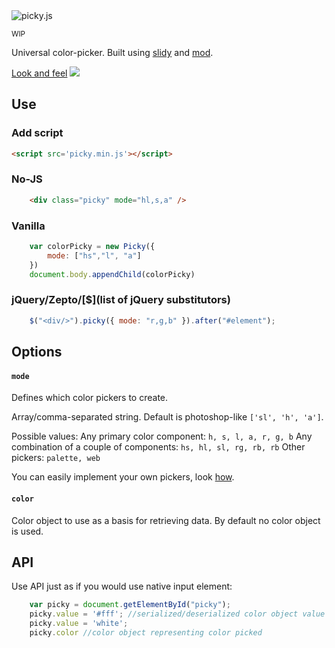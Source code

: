 <img src="https://raw.githubusercontent.com/dfcreative/picky/design/logo.png" alt="picky.js"/>

<small>WIP</small>

Universal color-picker.
Built using [slidy]() and [mod]().

[Look and feel](http://dmitry-ivanov.me/playground/cpickr)
<img src="http://img-fotki.yandex.ru/get/6511/51833996.0/0_996d3_7b5acfda_orig"/>


## Use

### Add script

```html
<script src='picky.min.js'></script>
```

### No-JS

```html
	<div class="picky" mode="hl,s,a" />
```

### Vanilla

```js
	var colorPicky = new Picky({
		mode: ["hs","l", "a"]
	})
	document.body.appendChild(colorPicky)
```

### jQuery/Zepto/[$](list of jQuery substitutors)

```js
	$("<div/>").picky({ mode: "r,g,b" }).after("#element");
```


## Options

#### `mode`

Defines which color pickers to create.

Array/comma-separated string.
Default is photoshop-like `['sl', 'h', 'a']`.

Possible values:
Any primary color component: `h, s, l, a, r, g, b`
Any combination of a couple of components: `hs, hl, sl, rg, rb, rb`
Other pickers: `palette, web`

You can easily implement your own pickers, look [how]().

#### `color`

Color object to use as a basis for retrieving data. By default no color object is used.


## API

Use API just as if you would use native input element:

```js
	var picky = document.getElementById("picky");
	picky.value = '#fff'; //serialized/deserialized color object value
	picky.value = 'white';
	picky.color //color object representing color picked
```